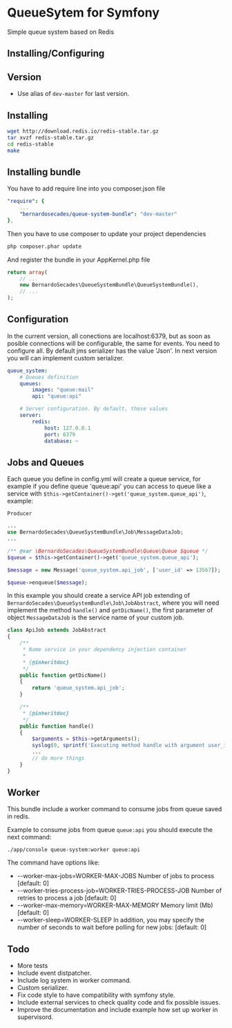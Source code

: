 QueueSytem for Symfony
======================

Simple queue system based on Redis

Installing/Configuring
----------------------

## Version

* Use alias of `dev-master` for last version.

## Installing

``` bash
wget http://download.redis.io/redis-stable.tar.gz
tar xvzf redis-stable.tar.gz
cd redis-stable
make
```

## Installing bundle

You have to add require line into you composer.json file

``` yml
"require": {
    ...
    "bernardosecades/queue-system-bundle": "dev-master"
},
```

Then you have to use composer to update your project dependencies

``` bash
php composer.phar update
```

And register the bundle in your AppKernel.php file

``` php
return array(
    // ...
    new BernardoSecades\QueueSystemBundle\QueueSystemBundle(),
    // ...
);
```

## Configuration

In the current version, all conections are localhost:6379, but as soon as posible connections will be configurable, the same for events.
You need to configure all.
By default jms serializer has the value 'Json'. In next version you will can implement custom serializer.

``` yml
queue_system:
    # Queues definition
    queues:
        images: "queue:mail"
        api: "queue:api"

    # Server configuration. By default, these values
    server:
        redis:
            host: 127.0.0.1
            port: 6379
            database: ~
```

Jobs and Queues
---------------

Each queue you define in config.yml will create a queue service, for example if you define queue 'queue:api' you can access to queue
like a service with `$this->getContainer()->get('queue_system.queue_api')`, example:

`Producer`

```php
...
use BernardoSecades\QueueSystemBundle\Job\MessageDataJob;
...

/** @var \BernardoSecades\QueueSystemBundle\Queue\Queue $queue */
$queue = $this->getContainer()->get('queue_system.queue_api');

$message = new Message('queue_system.api_job', ['user_id' => 13567]);

$queue->enqueue($message);

```

In this example you should create a service API job extending of `BernardoSecades\QueueSystemBundle\Job\JobAbstract`, where
you will need implement the method `handle()` and `getDicName()`, the first parameter of object `MessageDataJob` is the service name
of your custom job.

```php
class ApiJob extends JobAbstract
{
    /**
     * Name service in your dependency injection container
     *
     * {@inheritdoc}
     */
    public function getDicName()
    {
        return 'queue_system.api_job';
    }

    /**
     * {@inheritdoc}
     */
    public function handle()
    {
        $arguments = $this->getArguments();
        syslog(0, sprintf('Executing method handle with argument user_id: %d', $arguments['user_id']));
        ...
        // do more things
    }
}
```

Worker
------

This bundle include a worker command to consume jobs from queue saved in redis.

Example to consume jobs from queue `queue:api` you should execute the next command:

`./app/console queue-system:worker queue:api`

The command have options like:

- --worker-max-jobs=WORKER-MAX-JOBS Number of jobs to process [default: 0]
- --worker-tries-process-job=WORKER-TRIES-PROCESS-JOB Number of retries to process a job [default: 0]
- --worker-max-memory=WORKER-MAX-MEMORY Memory limit (Mb) [default: 0]
- --worker-sleep=WORKER-SLEEP In addition, you may specify the number of seconds to wait before polling for new jobs: [default: 0]

Todo
-----

- More tests
- Include event distpatcher.
- Include log system in worker command.
- Custom serializer.
- Fix code style to have compatibility with symfony style.
- Include external services to check quality code and fix possible issues.
- Improve the documentation and include example how set up worker in supervisord.